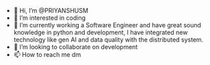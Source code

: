 - 👋 Hi, I’m @PRIYANSHUSM
- 👀 I’m interested in coding
- 🌱 I’m currently working a Software Engineer and have great sound knowledge in python and development, I have integrated new technology like gen AI and data quality with the distributed system.
- 💞️ I’m looking to collaborate on development
- 📫 How to reach me dm

<!---
PRIYANSHUSM/PRIYANSHUSM is a ✨ special ✨ repository because its `README.md` (this file) appears on your GitHub profile.
You can click the Preview link to take a look at your changes.
--->
